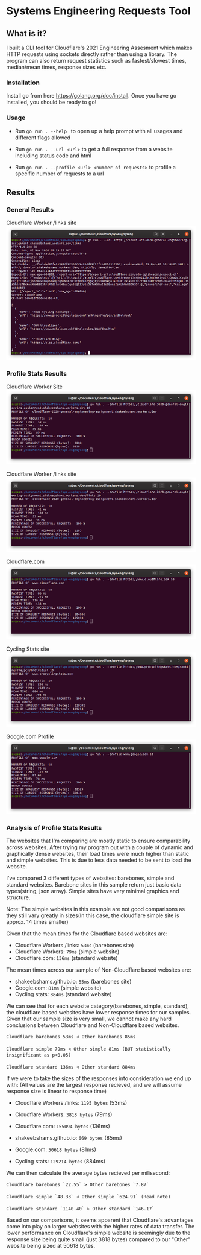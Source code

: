 # Systems Engineering Requests Tool

## What is it?

I built a CLI tool for Cloudflare's 2021 Engineering Assesment which makes HTTP requests using sockets directly rather than using a library. The program can also return request statistics such as fastest/slowest times, median/mean times, response sizes etc.


### Installation
Install go from here https://golang.org/doc/install.
Once you have go installed, you should be ready to go!

### Usage

* Run ```go run . --help ``` to open up a help prompt with all usages and different flags allowed

* Run ```go run . --url <url>``` to get a full response from a website including status code and html

* Run ```go run . --profile <url> <number of requests>``` to profile a specific number of requests to a url

## Results

### General Results

Cloudflare Worker /links site
![workerlinkssite](screenshots/linksGen.png)

### Profile Stats Results
Cloudflare Worker Site
![workersite](screenshots/workerProfile.png)

Cloudflare Worker /links site
![workersite](screenshots/linksProfile.png)

Cloudflare.com
![workersite](screenshots/cloudflareProfile.png)

Cycling Stats site
![cycling ranking profile](screenshots/cyclingProfile.png)

Google.com Profile
![Google Profile](screenshots/googleProfile.png)

### Analysis of Profile Stats Results
The websites that I'm comparing are mostly static to ensure comparability across websites. After trying my program out with a couple of dynamic and graphically dense websites, their load times were much higher than static and simple websites. This is due to less data needed to be sent to load the website.

I've compared 3 different types of websites: barebones, simple and standard websites. Barebone sites in this sample return just basic data types(string, json array). Simple sites have very minimal graphics and structure.

Note: The simple websites in this example are not good comparisons as they still vary greatly in sizes(In this case, the cloudflare simple site is approx. 14 times smaller)

Given that the mean times for the Cloudflare based websites are:
* Cloudflare Workers /links: `53ms` (barebones site)
* Cloudflare Workers: `79ms` (simple website)
* Cloudflare.com: `136ms` (standard website)

The mean times across our sample of Non-Cloudflare based websites are:
* shakeebshams.github.io: `85ms` (barebones site)
* Google.com: `81ms` (simple website)
* Cycling stats: `884ms` (standard website)

We can see that for each website category(barebones, simple, standard), the cloudflare based websites have lower response times for our samples. Given that our sample size is very small, we cannot make any hard conclusions between Cloudflare and Non-Cloudflare based websites.
```
Cloudflare barebones 53ms < Other barebones 85ms

Cloudflare simple 79ms < Other simple 81ms (BUT statistically insignificant as p<0.05)

Cloudflare standard 136ms < Other standard 884ms
```

If we were to take the sizes of the responses into consideration we end up with:
(All values are the largest response recieved, and we will assume response size is linear to response time)
* Cloudflare Workers /links: `1195 bytes` (53ms)
* Cloudflare Workers: `3818 bytes` (79ms)
* Cloudflare.com: `155094 bytes` (136ms)

* shakeebshams.github.io: `669 bytes` (85ms)
* Google.com: `50618 bytes` (81ms)
* Cycling stats: `129214 bytes` (884ms)

We can then calculate the average bytes recieved per milisecond:
```
Cloudflare barebones `22.55` > Other barebones `7.87`

Cloudflare simple `48.33` < Other simple `624.91` (Read note)

Cloudflare standard `1140.40` > Other standard `146.17`
```


Based on our comparisons, it seems apparent that Cloudflare's advantages come into play on larger websites with the higher rates of data transfer. The lower performance on Cloudflare's simple website is seemingly due to the response size being quite small (just 3818 bytes) compared to our "Other" website being sized at 50618 bytes. 






